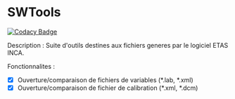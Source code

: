 # SWTools

[![Codacy Badge](https://api.codacy.com/project/badge/Grade/3898eeea178d4c57a39f05e24ed31800)](https://app.codacy.com/app/Sanglinard26/SWTools?utm_source=github.com&utm_medium=referral&utm_content=Sanglinard26/SWTools&utm_campaign=Badge_Grade_Dashboard)

Description  : Suite d'outils destines aux fichiers generes par le logiciel ETAS INCA.

Fonctionnalites :
  - [X] Ouverture/comparaison de fichiers de variables (*.lab, *.xml)
  - [X] Ouverture/comparaison de fichier de calibration (*.xml, *.dcm)

